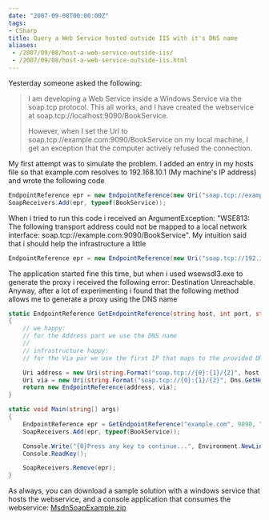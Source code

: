 ```yaml
---
date: "2007-09-08T00:00:00Z"
tags:
- CSharp
title: Query a Web Service hosted outside IIS with it's DNS name
aliases:
 - /2007/09/08/host-a-web-service-outside-iis/
 - /2007/09/08/host-a-web-service-outside-iis.html
---
```

Yesterday someone asked the following:

> <div>
>   I am developing a Web Service inside a Windows Service via the soap.tcp protocol. This all works, and I have created the webservice at soap.tcp://localhost:9090/BookService.</p> 
>   
>   <p>
>     However, when I set the Url to soap.tcp://example.com:9090/BookService on my local machine, I get an exception that the computer actively refused the connection.
>   </p>
> </div>

My first attempt was to simulate the problem. I added an entry in my hosts file so that example.com resolves to 192.168.10.1 (My machine's IP address) and wrote the following code

```csharp
EndpointReference epr = new EndpointReference(new Uri("soap.tcp://example.com:9090/BookService"));
SoapReceivers.Add(epr, typeof(BookService));
```

When i tried to run this code i received an ArgumentException: "WSE813: The following transport address could not be mapped to a local network interface: soap.tcp://example.com:9090/BookService". My intuition said that i should help the infrastructure a little

```csharp
EndpointReference epr = new EndpointReference(new Uri("soap.tcp://192.168.10.1:9090/BookService"));
```

The application started fine this time, but when i used wsewsdl3.exe to generate the proxy i received the following error: Destination Unreachable. Anyway, after a lot of experimenting i found that the following method allows me to generate a proxy using the DNS name

```csharp
static EndpointReference GetEndpointReference(string host, int port, string path)
{
	// we happy:
	// for the Address part we use the DNS name
	//
	// infrastructure happy:
	// for the Via par we use the first IP that maps to the provided DNS name

	Uri address = new Uri(string.Format("soap.tcp://{0}:{1}/{2}", host, port, path));
	Uri via = new Uri(string.Format("soap.tcp://{0}:{1}/{2}", Dns.GetHostEntry(host).AddressList[0], port, path));
	return new EndpointReference(address, via);
}

static void Main(string[] args)
{
	EndpointReference epr = GetEndpointReference("example.com", 9090, "BookService");
	SoapReceivers.Add(epr, typeof(BookService));

	Console.Write("{0}Press any key to continue...", Environment.NewLine);
	Console.ReadKey();

	SoapReceivers.Remove(epr);
}
```

As always, you can download a sample solution with a windows service that hosts the webservice, and a console application that consumes the webservice: [MsdnSoapExample.zip](http://www.timvw.be/wp-content/code/csharp/MsdnSoapExample.zip)
